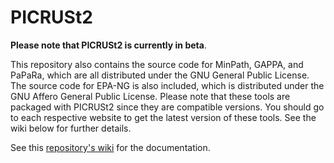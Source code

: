 # PICRUSt2

**Please note that PICRUSt2 is currently in beta**.

This repository also contains the source code for MinPath, GAPPA, and PaPaRa, which are all distributed under the GNU General Public License. 
The source code for EPA-NG is also included, which is distributed under the GNU Affero General Public License. 
Please note that these tools are packaged with PICRUSt2 since they are compatible versions.
You should go to each respective website to get the latest version of these tools. See the wiki below for further details.

See this [repository's wiki](https://github.com/picrust/picrust2/wiki) for the documentation.

